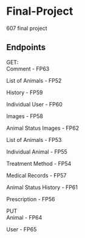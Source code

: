 # Final-Project
607 final project

## Endpoints
GET:
<br />
Comment - FP63

List of Animals - FP52

History - FP59

Individual User - FP60

Images - FP58

Animal Status Images - FP62

List of Animals - FP53

Individual Animal - FP55

Treatment Method - FP54

Medical Records - FP57

Animal Status History - FP61

Prescription - FP56

PUT
<br />
Animal - FP64

User - FP65
